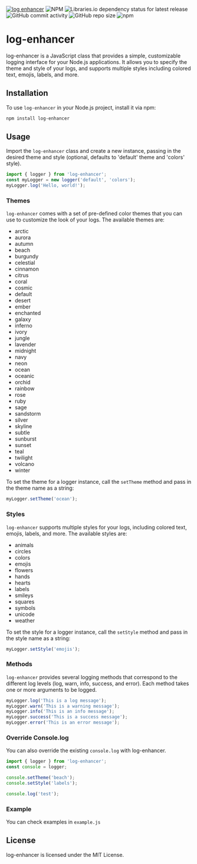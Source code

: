 [![log enhancer](https://github.com/tech-mojo/log-enhancer/actions/workflows/npm-publish.yml/badge.svg)](https://github.com/tech-mojo/log-enhancer/actions/workflows/npm-publish.yml)
![NPM](https://img.shields.io/npm/l/log-enhancer)
![Libraries.io dependency status for latest release](https://img.shields.io/librariesio/release/npm/log-enhancer)
![GitHub commit activity](https://img.shields.io/github/commit-activity/m/tech-mojo/log-enhancer)
![GitHub repo size](https://img.shields.io/github/repo-size/tech-mojo/log-enhancer)
![npm](https://img.shields.io/npm/dw/log-enhancer)

# log-enhancer

log-enhancer is a JavaScript class that provides a simple, customizable logging interface for your Node.js applications. It allows you to specify the theme and style of your logs, and supports multiple styles including colored text, emojis, labels, and more.

## Installation

To use `log-enhancer` in your Node.js project, install it via npm:

```bash
npm install log-enhancer
```

## Usage

Import the `log-enhancer` class and create a new instance, passing in the desired theme and style (optional, defaults to 'default' theme and 'colors' style).

```javascript
import { logger } from 'log-enhancer';
const myLogger = new logger('default', 'colors');
myLogger.log('Hello, world!');
```

### Themes

`log-enhancer` comes with a set of pre-defined color themes that you can use to customize the look of your logs. The available themes are:

* arctic
* aurora
* autumn
* beach
* burgundy
* celestial
* cinnamon
* citrus
* coral
* cosmic
* default
* desert
* ember
* enchanted
* galaxy
* inferno
* ivory
* jungle
* lavender
* midnight
* navy
* neon
* ocean
* oceanic
* orchid
* rainbow
* rose
* ruby
* sage
* sandstorm
* silver
* skyline
* subtle
* sunburst
* sunset
* teal
* twilight
* volcano
* winter

To set the theme for a logger instance, call the `setTheme` method and pass in the theme name as a string:

```javascript
myLogger.setTheme('ocean');
```

### Styles

`log-enhancer` supports multiple styles for your logs, including colored text, emojis, labels, and more. The available styles are:

* animals
* circles
* colors
* emojis
* flowers
* hands
* hearts
* labels
* smileys
* squares
* symbols
* unicode
* weather

To set the style for a logger instance, call the `setStyle` method and pass in the style name as a string:

```javascript
myLogger.setStyle('emojis');
```

### Methods

`log-enhancer` provides several logging methods that correspond to the different log levels (log, warn, info, success, and error). Each method takes one or more arguments to be logged.

```javascript
myLogger.log('This is a log message');
myLogger.warn('This is a warning message');
myLogger.info('This is an info message');
myLogger.success('This is a success message');
myLogger.error('This is an error message');
```

### Override Console.log

You can also override the existing `console.log` with log-enhancer.

```javascript
import { logger } from 'log-enhancer';
const console = logger;

console.setTheme('beach');
console.setStyle('labels');

console.log('test');
```

### Example

You can check examples in `example.js`

## License

log-enhancer is licensed under the MIT License.
